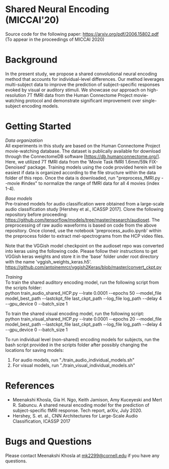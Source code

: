# Shared Neural Encoding (MICCAI'20)
Source code for the following paper: https://arxiv.org/pdf/2006.15802.pdf
(To appear in the proceedings of MICCAI 2020)

# Background
In the present study, we propose a shared convolutional neural encoding method that accounts for individual-level differences. Our method leverages multi-subject data to improve the prediction of subject-specific responses evoked by visual or auditory stimuli. We showcase our approach on high-resolution 7T fMRI
data from the Human Connectome Project movie-watching protocol and demonstrate significant improvement over single-subject encoding models. 

# Getting Started 
_Data organization_ <br>
All experiments in this study are based on the Human Connectome Project movie-watching database. The dataset is publically available for download through the ConnectomeDB software [https://db.humanconnectome.org/]. Here, we utilized 7T fMRI data from the 'Movie Task fMRI 1.6mm/59k FIX-Denoised' package. Training models using the code provided herein will be easiest if data is organized according to the file structure within the data folder of this repo. 
Once the data is downloaded, run "preprocess_fMRI.py  --movie #index" to normalize the range of fMRI data for all 4 movies (index 1-4). 

_Base models_ <br>
Pre-trained models for audio classification were obtained from a large-scale audio classification study [Hershey et al., ICASSP 2017]. Clone the following repository before proceeding:  https://github.com/tensorflow/models/tree/master/research/audioset. 
The preprocessing of raw audio waveforms is based on code from the above repository. Once cloned, use the notebook 'preprocess_audio.ipynb' within the preprocess folder to extract mel-spectrograms from the HCP video files.  

Note that the VGGish model checkpoint on the audioset repo was converted into keras using the following code. Please follow their instructions to get VGGish keras weights and store it in the 'base' folder under root directory with the name 'vggish_weights_keras.h5'. 
https://github.com/antoinemrcr/vggish2Keras/blob/master/convert_ckpt.py

_Training_ <br>
To train the shared auditory encoding model, run the following script from the scripts folder: <br>
python train_audio_shared_HCP.py --lrate 0.0001 --epochs 50 --model_file model_best_path --lastckpt_file last_ckpt_path --log_file log_path --delay 4 --gpu_device 0 --batch_size 1

To train the shared visual encoding model, run the following script: <br>
python train_visual_shared_HCP.py --lrate 0.0001 --epochs 20 --model_file model_best_path --lastckpt_file last_ckpt_path --log_file log_path --delay 4 --gpu_device 0 --batch_size 1

To run individual level (non-shared) encoding models for subjects, run the bash script provided in the scripts folder after possibly changing the locations for saving models:
1. For audio models, run "./train_audio_individual_models.sh"
2. For visual models, run "./train_visual_individual_models.sh"

# References
* Meenakshi Khosla, Gia H. Ngo, Keith Jamison, Amy Kuceyeski and Mert R. Sabuncu. A shared neural encoding model for the prediction of subject-specific fMRI response. Tech report, arXiv, July 2020. 
* Hershey, S. et. al., CNN Architectures for Large-Scale Audio Classification, ICASSP 2017
# Bugs and Questions 
Please contact Meenakshi Khosla at mk2299@cornell.edu if you have any questions.  
